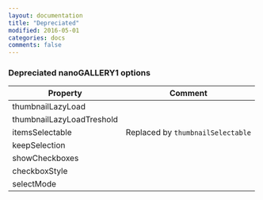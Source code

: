 ```yaml
---
layout: documentation
title: "Depreciated"
modified: 2016-05-01
categories: docs
comments: false
---
```


### Depreciated nanoGALLERY1 options  

| Property | Comment |
| ----- | ----- |
| thumbnailLazyLoad ||
| thumbnailLazyLoadTreshold ||
| itemsSelectable | Replaced by `thumbnailSelectable` |
| keepSelection ||
| showCheckboxes ||
| checkboxStyle ||
| selectMode ||

